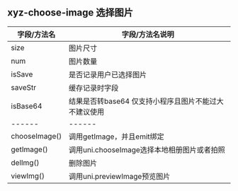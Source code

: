 ## xyz-choose-image 选择图片

| 字段/方法名		|  字段/方法名说明												|
| ------	| ------												|
| size		| 图片尺寸												|
| num		| 图片数量												|
| isSave	| 是否记录用户已选择图片								|
| saveStr	| 缓存记录时字段										|
| isBase64	| 结果是否转base64 仅支持小程序且图片不能过大不建议使用	|
| ------	| ------												|
| chooseImage()	| 调用getImage，并且emit绑定	|
| getImage()	| 调用uni.chooseImage选择本地相册图片或者拍照	|
| delImg()	| 删除图片	|
| viewImg()	| 调用uni.previewImage预览图片	|

